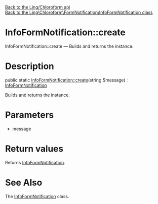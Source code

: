 [Back to the Ling/Chloroform api](https://github.com/lingtalfi/Chloroform/blob/master/doc/api/Ling/Chloroform.md)<br>
[Back to the Ling\Chloroform\FormNotification\InfoFormNotification class](https://github.com/lingtalfi/Chloroform/blob/master/doc/api/Ling/Chloroform/FormNotification/InfoFormNotification.md)


InfoFormNotification::create
================



InfoFormNotification::create — Builds and returns the instance.




Description
================


public static [InfoFormNotification::create](https://github.com/lingtalfi/Chloroform/blob/master/doc/api/Ling/Chloroform/FormNotification/InfoFormNotification/create.md)(string $message) : [InfoFormNotification](https://github.com/lingtalfi/Chloroform/blob/master/doc/api/Ling/Chloroform/FormNotification/InfoFormNotification.md)




Builds and returns the instance.




Parameters
================


- message

    


Return values
================

Returns [InfoFormNotification](https://github.com/lingtalfi/Chloroform/blob/master/doc/api/Ling/Chloroform/FormNotification/InfoFormNotification.md).








See Also
================

The [InfoFormNotification](https://github.com/lingtalfi/Chloroform/blob/master/doc/api/Ling/Chloroform/FormNotification/InfoFormNotification.md) class.



